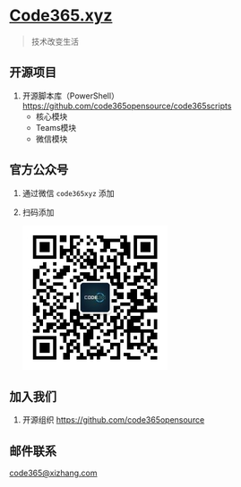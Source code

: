 # [Code365.xyz](https://code365.xyz)
> 技术改变生活

## 开源项目
1. 开源脚本库（PowerShell）<https://github.com/code365opensource/code365scripts>
    - 核心模块
    - Teams模块
    - 微信模块

## 官方公众号
1. 通过微信 `code365xyz` 添加
1. 扫码添加

    ![](assets\mp.jpg)


## 加入我们
1. 开源组织 <https://github.com/code365opensource>

## 邮件联系
code365@xizhang.com